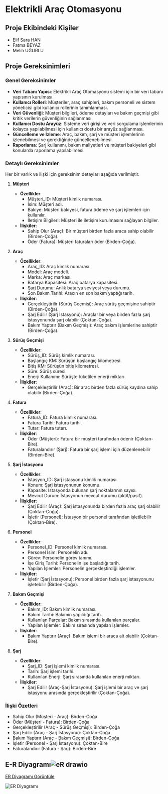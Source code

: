 # Elektrikli Araç Otomasyonu

## Proje Ekibindeki Kişiler
- Elif Sara HAN
- Fatma BEYAZ
- Melih UĞURLU

## Proje Gereksinimleri

### Genel Gereksinimler
- **Veri Tabanı Yapısı**: Elektrikli Araç Otomasyonu sistemi için bir veri tabanı yapısının kurulması.
- **Kullanıcı Rolleri**: Müşteriler, araç sahipleri, bakım personeli ve sistem yöneticisi gibi kullanıcı rollerinin tanımlanması.
- **Veri Güvenliği**: Müşteri bilgileri, ödeme detayları ve bakım geçmişi gibi kritik verilerin güvenliğinin sağlanması.
- **Kullanıcı Dostu Arayüz**: Sisteme veri girişi ve veri sorgulama işlemlerinin kolayca yapılabilmesi için kullanıcı dostu bir arayüz sağlanması.
- **Güncelleme ve İzleme**: Araç, bakım, şarj ve müşteri işlemlerinin izlenebilmesi ve gerektiğinde güncellenebilmesi.
- **Raporlama**: Şarj kullanımı, bakım maliyetleri ve müşteri bakiyeleri gibi konularda raporlama yapılabilmesi.

### Detaylı Gereksinimler
Her bir varlık ve ilişki için gereksinim detayları aşağıda verilmiştir.

1. **Müşteri**
   - **Özellikler**:
     - Müşteri_ID: Müşteri kimlik numarası.
     - İsim: Müşteri adı.
     - Bakiye: Müşteri bakiyesi, fatura ödeme ve şarj işlemleri için kullanılır.
     - İletişim Bilgileri: Müşteri ile iletişim kurulmasını sağlayan bilgiler.
   - **İlişkiler**:
     - Sahip Olur (Araç): Bir müşteri birden fazla araca sahip olabilir (Birden-Çoğa).
     - Öder (Fatura): Müşteri faturaları öder (Birden-Çoğa).

2. **Araç**
   - **Özellikler**:
     - Araç_ID: Araç kimlik numarası.
     - Model: Araç modeli.
     - Marka: Araç markası.
     - Batarya Kapasitesi: Araç batarya kapasitesi.
     - Şarj Durumu: Anlık batarya seviyesi veya durumu.
     - Son Bakım Tarihi: Aracın en son bakım yaptığı tarih.
   - **İlişkiler**:
     - Gerçekleştirilir (Sürüş Geçmişi): Araç sürüş geçmişine sahiptir (Birden-Çoğa).
     - Şarj Edilir (Şarj İstasyonu): Araçlar bir veya birden fazla şarj istasyonunda şarj olabilir (Çoktan-Çoğa).
     - Bakım Yaptırır (Bakım Geçmişi): Araç bakım işlemlerine sahiptir (Birden-Çoğa).

3. **Sürüş Geçmişi**
   - **Özellikler**:
     - Sürüş_ID: Sürüş kimlik numarası.
     - Başlangıç KM: Sürüşün başlangıç kilometresi.
     - Bitiş KM: Sürüşün bitiş kilometresi.
     - Süre: Sürüş süresi.
     - Enerji Kullanımı: Sürüşte tüketilen enerji miktarı.
   - **İlişkiler**:
     - Gerçekleştirilir (Araç): Bir araç birden fazla sürüş kaydına sahip olabilir (Birden-Çoğa).

4. **Fatura**
   - **Özellikler**:
     - Fatura_ID: Fatura kimlik numarası.
     - Fatura Tarihi: Fatura tarihi.
     - Tutar: Fatura tutarı.
   - **İlişkiler**:
     - Öder (Müşteri): Fatura bir müşteri tarafından ödenir (Çoktan-Bire).
     - Faturalandırır (Şarj): Fatura bir şarj işlemi için düzenlenebilir (Birden-Bire).

5. **Şarj İstasyonu**
   - **Özellikler**:
     - İstasyon_ID: Şarj istasyonu kimlik numarası.
     - Konum: Şarj istasyonunun konumu.
     - Kapasite: İstasyonda bulunan şarj noktalarının sayısı.
     - Mevcut Durum: İstasyonun mevcut durumu (aktif/pasif).
   - **İlişkiler**:
     - Şarj Edilir (Araç): Şarj istasyonunda birden fazla araç şarj olabilir (Çoktan-Çoğa).
     - İşletir (Personel): İstasyon bir personel tarafından işletilebilir (Çoktan-Bire).

6. **Personel**
   - **Özellikler**:
     - Personel_ID: Personel kimlik numarası.
     - Personel İsim: Personelin adı.
     - Görev: Personelin görev tanımı.
     - İşe Giriş Tarihi: Personelin işe başladığı tarih.
     - Yapılan İşlemler: Personelin gerçekleştirdiği işlemler.
   - **İlişkiler**:
     - İşletir (Şarj İstasyonu): Personel birden fazla şarj istasyonunu işletebilir (Birden-Çoğa).

7. **Bakım Geçmişi**
   - **Özellikler**:
     - Bakım_ID: Bakım kimlik numarası.
     - Bakım Tarihi: Bakımın yapıldığı tarih.
     - Kullanılan Parçalar: Bakım sırasında kullanılan parçalar.
     - Yapılan İşlemler: Bakım sırasında yapılan işlemler.
   - **İlişkiler**:
     - Bakım Yaptırır (Araç): Bakım işlemi bir araca ait olabilir (Çoktan-Bire).

8. **Şarj**
   - **Özellikler**:
     - Şarj_ID: Şarj işlemi kimlik numarası.
     - Tarih: Şarj işlemi tarihi.
     - Kullanılan Enerji: Şarj sırasında kullanılan enerji miktarı.
   - **İlişkiler**:
     - Şarj Edilir (Araç-Şarj İstasyonu): Şarj işlemi bir araç ve şarj istasyonu arasında gerçekleştirilir (Çoktan-Çoğa).

### İlişki Özetleri
- Sahip Olur (Müşteri - Araç): Birden-Çoğa
- Öder (Müşteri - Fatura): Birden-Çoğa
- Gerçekleştirilir (Araç - Sürüş Geçmişi): Birden-Çoğa
- Şarj Edilir (Araç - Şarj İstasyonu): Çoktan-Çoğa
- Bakım Yaptırır (Araç - Bakım Geçmişi): Birden-Çoğa
- İşletir (Personel - Şarj İstasyonu): Çoktan-Bire
- Faturalandırır (Fatura - Şarj): Birden-Bire

## E-R Diyagramı![eR drawio](https://github.com/user-attachments/assets/d8b84458-fe98-45a5-815a-2b3a36dd4023)

[ER Diyagramı Görüntüle](link-ver)

![ER Diyagramı](diyagram-dosya-adı.png)
